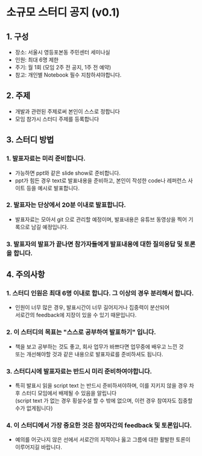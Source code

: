 # 소규모 스터디 공지 (v0.1)
## 1. 구성
  * 장소: 서울시 영등포본동 주민센터 세미나실
  * 인원: 최대 6명 제한
  * 주기: 월 1회 (모임 2주 전 공지, 1주 전 예약)
  * 참고: 개인별 Notebook 필수 지참하셔야합니다.

## 2. 주제
  * 개발과 관련된 주제로써 본인이 스스로 정합니다
  * 모임 참가시 스터디 주제를 등록합니다

## 3. 스터디 방법
### 1. 발표자료는 미리 준비합니다.
  * 가능하면 ppt와 같은 slide show로 준비합니다.
  * ppt가 힘든 경우 text로 발표내용을 준비하고, 본인이 작성한 code나 레퍼런스 사이트 등을 예시로 발표합니다.
### 2. 발표자는 단상에서 20분 이내로 발표합니다.
  * 발표자료는 모아서 git 으로 관리할 예정이며, 발표내용은 유튜브 동영상을 찍어 기록으로 남길 예정입니다.
### 3. 발표자의 발표가 끝나면 참가자들에게 발표내용에 대한 질의응답 및 토론을 합니다.

## 4. 주의사항
### 1. 스터디 인원은 최대 6명 이내로 합니다. 그 이상의 경우 분리해서 합니다.
  * 인원이 너무 많은 경우, 발표시간이 너무 길어지거나 집중력이 분산되어   
    서로간의 feedback에 지장이 있을 수 있기 때문입니다.
### 2. 이 스터디의 목표는 "스스로 공부하여 발표하기" 입니다.
  * 책을 보고 공부하는 것도 좋고, 회사 업무가 바쁘다면 업무중에 배우고 느낀 것   
    또는 개선해야할 것과 같은 내용으로 발표자료를 준비하셔도 됩니다.
### 3. 스터디시에 발표자료는 반드시 미리 준비하여야합니다.
  * 특히 발표시 읽을 script text 는 반드시 준비하셔야하며,
    이를 지키지 않을 경우 차후 스터디 모임에서 배제될 수 있음을 알립니다   
    (script text 가 없는 경우 횡설수설 할 수 밖에 없으며, 이런 경우 참여자도 집중할 수가 없게됩니다)
### 4. 이 스터디에서 가장 중요한 것은 참여자간의 feedback 및 토론입니다.
  * 예의를 어긋나지 않은 선에서 서로간의 지적이나 옳고 그름에 대한 활발한 토론이 이루어지길 바랍니다. 
